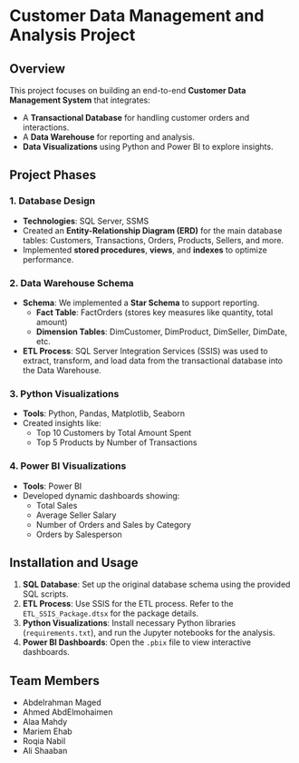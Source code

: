 # Customer Data Management and Analysis Project

## Overview

This project focuses on building an end-to-end **Customer Data Management System** that integrates:
- A **Transactional Database** for handling customer orders and interactions.
- A **Data Warehouse** for reporting and analysis.
- **Data Visualizations** using Python and Power BI to explore insights.

## Project Phases

### 1. **Database Design**
- **Technologies**: SQL Server, SSMS
- Created an **Entity-Relationship Diagram (ERD)** for the main database tables: Customers, Transactions, Orders, Products, Sellers, and more.
- Implemented **stored procedures**, **views**, and **indexes** to optimize performance.

### 2. **Data Warehouse Schema**
- **Schema**: We implemented a **Star Schema** to support reporting.
  - **Fact Table**: FactOrders (stores key measures like quantity, total amount)
  - **Dimension Tables**: DimCustomer, DimProduct, DimSeller, DimDate, etc.
- **ETL Process**: SQL Server Integration Services (SSIS) was used to extract, transform, and load data from the transactional database into the Data Warehouse.

### 3. **Python Visualizations**
- **Tools**: Python, Pandas, Matplotlib, Seaborn
- Created insights like:
  - Top 10 Customers by Total Amount Spent
  - Top 5 Products by Number of Transactions

### 4. **Power BI Visualizations**
- **Tools**: Power BI
- Developed dynamic dashboards showing:
  - Total Sales
  - Average Seller Salary
  - Number of Orders and Sales by Category
  - Orders by Salesperson

## Installation and Usage

1. **SQL Database**: Set up the original database schema using the provided SQL scripts.
2. **ETL Process**: Use SSIS for the ETL process. Refer to the `ETL_SSIS_Package.dtsx` for the package details.
3. **Python Visualizations**: Install necessary Python libraries (`requirements.txt`), and run the Jupyter notebooks for the analysis.
4. **Power BI Dashboards**: Open the `.pbix` file to view interactive dashboards.

## Team Members
- Abdelrahman Maged
- Ahmed AbdElmohaimen
- Alaa Mahdy
- Mariem Ehab
- Roqia Nabil
- Ali Shaaban

